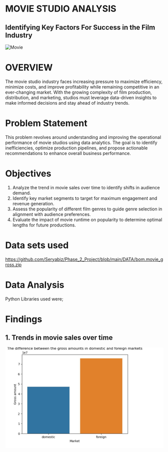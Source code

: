 # MOVIE STUDIO ANALYSIS
## Identifying Key Factors For Success in the Film Industry
![Movie](https://i.giphy.com/media/v1.Y2lkPTc5MGI3NjExZ3Uyc3JnemNjNzZzcXc3bTFxejRxM2U5ZWIyNTVtMGJiaG5hdjdpNCZlcD12MV9pbnRlcm5hbF9naWZfYnlfaWQmY3Q9Zw/4ecgWrXhtlmhmlxmvK/giphy.gif)

# OVERVIEW
The movie studio industry faces increasing pressure to maximize efficiency, minimize costs, and improve profitability while remaining competitive in an ever-changing market. With the growing complexity of film production, distribution, and marketing, studios must leverage data-driven insights to make informed decisions and stay ahead of industry trends.

# Problem Statement
This problem revolves around understanding and improving the operational performance of movie studios using data analytics. The goal is to identify inefficiencies, optimize production pipelines, and propose actionable recommendations to enhance overall business performance.
# Objectives
1. Analyze the trend in movie sales over time to identify shifts in audience demand.
2. Identify key market segments to target for maximum engagement and revenue generation.
3. Assess the popularity of different film genres to guide genre selection in alignment with audience preferences.
4. Evaluate the impact of movie runtime on popularity to determine optimal lengths for future productions.
# Data sets used
https://github.com/Seryabiz/Phase_2_Project/blob/main/DATA/bom.movie_gross.zip

# Data Analysis
Python Libraries used were; 

# Findings
## 1. Trends in movie sales over time

![Gross_by_market](Images/Gross_by_market.jpg)

